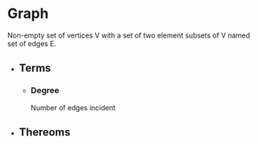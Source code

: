 # Graph
Non-empty set of vertices V with a set of two element subsets of V named set of edges E.
- ## Terms
	- ### Degree
	  Number of edges incident
- ## Thereoms